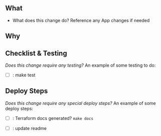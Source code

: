 ## What
* What does this change do? Reference any App changes if needed

## Why

## Checklist & Testing
*Does this change require any testing?*
An example of some testing to do:
- [ ] : make test

## Deploy Steps
*Does this change require any special deploy steps?*
An example of some deploy steps:
- [ ] : Terraform docs generated? `make docs`
- [ ] : update readme

